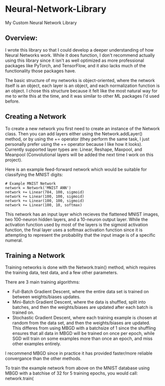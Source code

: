 # Neural-Network-Library
My Custom Neural Network Library

## Overview:

I wrote this library so that I could develop a deeper understanding of how Neural Networks work. While it does function, I don't recommend actually using this library since it isn't as well optimized as more professional packages like PyTorch, and TensorFlow, and it also lacks much of the functionality those packages have.

The basic structure of my networks is object-oriented, where the network itself is an object, each layer is an object, and each normalization function is an object. I chose this structure because it felt like the most natural way for me to write this at the time, and it was similar to other ML packages I'd used before.

## Creating a Network

To create a new network you first need to create an instance of the Network class. Then you can add layers either using the Network.addLayer() method, or by using the += operator (they perform the same task, I just personally prefer using the += operator because I like how it looks). Currently supported layer types are: Linear, Reshape, Maxpool, and Meanpool (Convolutional layers will be added the next time I work on this project). 

Here is an example feed-forward network which would be suitable for classifying the MNIST digits:

    # Example MNIST Network
    network = Network('MNIST ANN')
    network += Linear(784, 100, sigmoid)
    network += Linear(100, 100, sigmoid)
    network += Linear(100, 100, sigmoid)
    network += Linear(100, 10, softmax)

This network has an input layer which recieves the flattened MNIST images, two 100-neuron hidden layers, and a 10-neuron output layer. While the activation function used by most of the layers is the sigmoid activation function, the final layer uses a softmax activation function since it is attempting to represent the probability that the input image is of a specific numeral.

## Training a Network

Training networks is done with the Network.train() method, which requires the training data, test data, and a few other parameters. 

There are 3 main training algorithms: 
- Full-Batch Gradient Descent, where the entire data set is trained on between weights/biases updates.
- Mini-Batch Gradient Descent, where the data is shuffled, split into batches, and then the weights/biases are updated after each batch is trained on.
- Stochastic Gradient Descent, where each training example is chosen at random from the data set, and then the weights/biases are updated. This differes from using MBGD with a       batchsize of 1 since the shuffling ensures that all data in MBGD will be trained on once per epoch, while SGD will train on some examples more than once an epoch, and           miss other examples entirely.

I recommend MBGD since in practice it has provided faster/more reliable convergance than the other methods.

To train the example network from above on the MNIST database using MBGD with a batchise of 32 for 5 training epochs, you would call:
        network.train(
